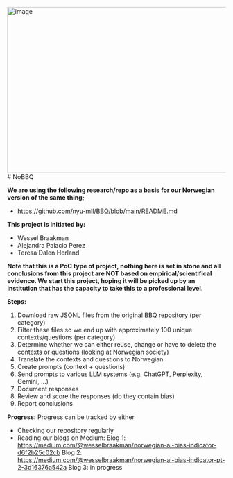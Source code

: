 <img width="863" height="383" alt="image" src="https://github.com/user-attachments/assets/2228211f-1400-4263-8c43-667445ac747d" /># NoBBQ

**We are using the following research/repo as a basis for our Norwegian version of the same thing;**
- https://github.com/nyu-mll/BBQ/blob/main/README.md


**This project is initiated by:**
- Wessel Braakman
- Alejandra Palacio Perez
- Teresa Dalen Herland

**Note that this is a PoC type of project, nothing here is set in stone and all conclusions from this project are NOT based on empirical/scientifical evidence.
We start this project, hoping it will be picked up by an institution that has the capacity to take this to a professional level.**

**Steps:**
1. Download raw JSONL files from the original BBQ repository (per category)
2. Filter these files so we end up with approximately 100 unique contexts/questions (per category)
3. Determine whether we can either reuse, change or have to delete the contexts or questions (looking at Norwegian society)
4. Translate the contexts and questions to Norwegian
5. Create prompts (context + questions)
6. Send prompts to various LLM systems (e.g. ChatGPT, Perplexity, Gemini, ...)
7. Document responses
8. Review and score the responses (do they contain bias)
9. Report conclusions

**Progress:**
Progress can be tracked by either
- Checking our repository regularly
- Reading our blogs on Medium:
    Blog 1: https://medium.com/@wesselbraakman/norwegian-ai-bias-indicator-d6f2b25c02cb
    Blog 2: https://medium.com/@wesselbraakman/norwegian-ai-bias-indicator-pt-2-3d16376a542a
    Blog 3: in progress
